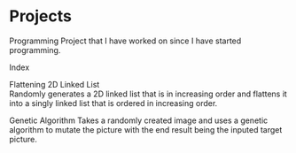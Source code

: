 # Projects
Programming Project that I have worked on since I have started programming.

Index 

Flattening 2D Linked List\
Randomly generates a 2D linked list that is in increasing order and flattens it into a singly linked list that is ordered in increasing order.

Genetic Algorithm
Takes a randomly created image and uses a genetic algorithm to mutate the picture with the end result being the inputed target picture.
